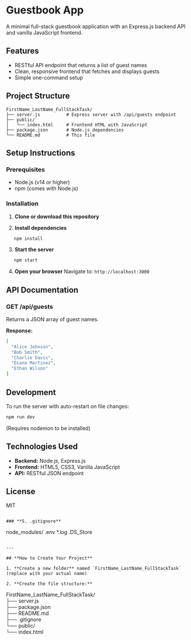 # Guestbook App

A minimal full-stack guestbook application with an Express.js backend API and vanilla JavaScript frontend.

## Features

- RESTful API endpoint that returns a list of guest names
- Clean, responsive frontend that fetches and displays guests
- Simple one-command setup

## Project Structure
```
FirstName_LastName_FullStackTask/
├── server.js          # Express server with /api/guests endpoint
├── public/
│   └── index.html     # Frontend HTML with JavaScript
├── package.json       # Node.js dependencies
└── README.md          # This file
```

## Setup Instructions

### Prerequisites

- Node.js (v14 or higher)
- npm (comes with Node.js)

### Installation

1. **Clone or download this repository**

2. **Install dependencies**
```bash
   npm install
```

3. **Start the server**
```bash
   npm start
```

4. **Open your browser**
   Navigate to: `http://localhost:3000`

## API Documentation

### GET /api/guests

Returns a JSON array of guest names.

**Response:**
```json
[
  "Alice Johnson",
  "Bob Smith",
  "Charlie Davis",
  "Diana Martinez",
  "Ethan Wilson"
]
```

## Development

To run the server with auto-restart on file changes:
```bash
npm run dev
```

(Requires nodemon to be installed)

## Technologies Used

- **Backend:** Node.js, Express.js
- **Frontend:** HTML5, CSS3, Vanilla JavaScript
- **API:** RESTful JSON endpoint

## License

MIT
```

### **5. .gitignore**
```
node_modules/
.env
*.log
.DS_Store
```

---

## **How to Create Your Project**

1. **Create a new folder** named `FirstName_LastName_FullStackTask` (replace with your actual name)

2. **Create the file structure:**
```
   FirstName_LastName_FullStackTask/ <br>
   ├── server.js   <br>
   ├── package.json <br>
   ├── README.md <br>
   ├── .gitignore <br>
   └── public/ <br>
       └── index.html
